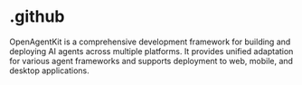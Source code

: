 # .github
OpenAgentKit is a comprehensive development framework for building and deploying AI agents across multiple platforms. It provides unified adaptation for various agent frameworks and supports deployment to web, mobile, and desktop applications.
